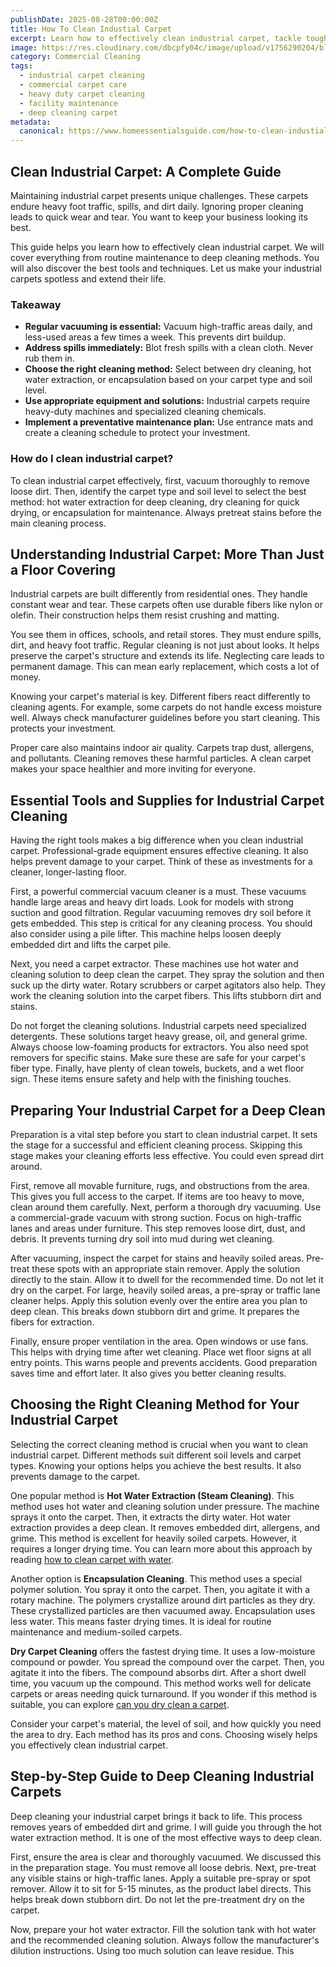 ```yaml
---
publishDate: 2025-08-28T00:00:00Z
title: How To Clean Industial Carpet
excerpt: Learn how to effectively clean industrial carpet, tackle tough stains, and maintain its longevity in high-traffic commercial spaces.
image: https://res.cloudinary.com/dbcpfy04c/image/upload/v1756290204/blog_image_1756290204_uq3yfb.webp
category: Commercial Cleaning
tags:
  - industrial carpet cleaning
  - commercial carpet care
  - heavy duty carpet cleaning
  - facility maintenance
  - deep cleaning carpet
metadata:
  canonical: https://www.homeessentialsguide.com/how-to-clean-industial-carpet
---
```


## Clean Industrial Carpet: A Complete Guide

Maintaining industrial carpet presents unique challenges. These carpets endure heavy foot traffic, spills, and dirt daily. Ignoring proper cleaning leads to quick wear and tear. You want to keep your business looking its best.

This guide helps you learn how to effectively clean industrial carpet. We will cover everything from routine maintenance to deep cleaning methods. You will also discover the best tools and techniques. Let us make your industrial carpets spotless and extend their life.

### Takeaway

*   **Regular vacuuming is essential:** Vacuum high-traffic areas daily, and less-used areas a few times a week. This prevents dirt buildup.
*   **Address spills immediately:** Blot fresh spills with a clean cloth. Never rub them in.
*   **Choose the right cleaning method:** Select between dry cleaning, hot water extraction, or encapsulation based on your carpet type and soil level.
*   **Use appropriate equipment and solutions:** Industrial carpets require heavy-duty machines and specialized cleaning chemicals.
*   **Implement a preventative maintenance plan:** Use entrance mats and create a cleaning schedule to protect your investment.

### How do I clean industrial carpet?

To clean industrial carpet effectively, first, vacuum thoroughly to remove loose dirt. Then, identify the carpet type and soil level to select the best method: hot water extraction for deep cleaning, dry cleaning for quick drying, or encapsulation for maintenance. Always pretreat stains before the main cleaning process.

## Understanding Industrial Carpet: More Than Just a Floor Covering

Industrial carpets are built differently from residential ones. They handle constant wear and tear. These carpets often use durable fibers like nylon or olefin. Their construction helps them resist crushing and matting.

You see them in offices, schools, and retail stores. They must endure spills, dirt, and heavy foot traffic. Regular cleaning is not just about looks. It helps preserve the carpet's structure and extends its life. Neglecting care leads to permanent damage. This can mean early replacement, which costs a lot of money.

Knowing your carpet's material is key. Different fibers react differently to cleaning agents. For example, some carpets do not handle excess moisture well. Always check manufacturer guidelines before you start cleaning. This protects your investment.

Proper care also maintains indoor air quality. Carpets trap dust, allergens, and pollutants. Cleaning removes these harmful particles. A clean carpet makes your space healthier and more inviting for everyone.

## Essential Tools and Supplies for Industrial Carpet Cleaning

Having the right tools makes a big difference when you clean industrial carpet. Professional-grade equipment ensures effective cleaning. It also helps prevent damage to your carpet. Think of these as investments for a cleaner, longer-lasting floor.

First, a powerful commercial vacuum cleaner is a must. These vacuums handle large areas and heavy dirt loads. Look for models with strong suction and good filtration. Regular vacuuming removes dry soil before it gets embedded. This step is critical for any cleaning process. You should also consider using a pile lifter. This machine helps loosen deeply embedded dirt and lifts the carpet pile.

Next, you need a carpet extractor. These machines use hot water and cleaning solution to deep clean the carpet. They spray the solution and then suck up the dirty water. Rotary scrubbers or carpet agitators also help. They work the cleaning solution into the carpet fibers. This lifts stubborn dirt and stains.

Do not forget the cleaning solutions. Industrial carpets need specialized detergents. These solutions target heavy grease, oil, and general grime. Always choose low-foaming products for extractors. You also need spot removers for specific stains. Make sure these are safe for your carpet's fiber type. Finally, have plenty of clean towels, buckets, and a wet floor sign. These items ensure safety and help with the finishing touches.

## Preparing Your Industrial Carpet for a Deep Clean

Preparation is a vital step before you start to clean industrial carpet. It sets the stage for a successful and efficient cleaning process. Skipping this stage makes your cleaning efforts less effective. You could even spread dirt around.

First, remove all movable furniture, rugs, and obstructions from the area. This gives you full access to the carpet. If items are too heavy to move, clean around them carefully. Next, perform a thorough dry vacuuming. Use a commercial-grade vacuum with strong suction. Focus on high-traffic lanes and areas under furniture. This step removes loose dirt, dust, and debris. It prevents turning dry soil into mud during wet cleaning.

After vacuuming, inspect the carpet for stains and heavily soiled areas. Pre-treat these spots with an appropriate stain remover. Apply the solution directly to the stain. Allow it to dwell for the recommended time. Do not let it dry on the carpet. For large, heavily soiled areas, a pre-spray or traffic lane cleaner helps. Apply this solution evenly over the entire area you plan to deep clean. This breaks down stubborn dirt and grime. It prepares the fibers for extraction.

Finally, ensure proper ventilation in the area. Open windows or use fans. This helps with drying time after wet cleaning. Place wet floor signs at all entry points. This warns people and prevents accidents. Good preparation saves time and effort later. It also gives you better cleaning results.

## Choosing the Right Cleaning Method for Your Industrial Carpet

Selecting the correct cleaning method is crucial when you want to clean industrial carpet. Different methods suit different soil levels and carpet types. Knowing your options helps you achieve the best results. It also prevents damage to the carpet.

One popular method is **Hot Water Extraction (Steam Cleaning)**. This method uses hot water and cleaning solution under pressure. The machine sprays it onto the carpet. Then, it extracts the dirty water. Hot water extraction provides a deep clean. It removes embedded dirt, allergens, and grime. This method is excellent for heavily soiled carpets. However, it requires a longer drying time. You can learn more about this approach by reading [how to clean carpet with water](https://homeessentialsguide.com/how-to-clean-carpet-with-water).

Another option is **Encapsulation Cleaning**. This method uses a special polymer solution. You spray it onto the carpet. Then, you agitate it with a rotary machine. The polymers crystallize around dirt particles as they dry. These crystallized particles are then vacuumed away. Encapsulation uses less water. This means faster drying times. It is ideal for routine maintenance and medium-soiled carpets.

**Dry Carpet Cleaning** offers the fastest drying time. It uses a low-moisture compound or powder. You spread the compound over the carpet. Then, you agitate it into the fibers. The compound absorbs dirt. After a short dwell time, you vacuum up the compound. This method works well for delicate carpets or areas needing quick turnaround. If you wonder if this method is suitable, you can explore [can you dry clean a carpet](https://homeessentialsguide.com/can-you-dry-clean-a-carpet).

Consider your carpet's material, the level of soil, and how quickly you need the area to dry. Each method has its pros and cons. Choosing wisely helps you effectively clean industrial carpet.

## Step-by-Step Guide to Deep Cleaning Industrial Carpets

Deep cleaning your industrial carpet brings it back to life. This process removes years of embedded dirt and grime. I will guide you through the hot water extraction method. It is one of the most effective ways to deep clean.

First, ensure the area is clear and thoroughly vacuumed. We discussed this in the preparation stage. You must remove all loose debris. Next, pre-treat any visible stains or high-traffic lanes. Apply a suitable pre-spray or spot remover. Allow it to sit for 5-15 minutes, as the product label directs. This helps break down stubborn dirt. Do not let the pre-treatment dry on the carpet.

Now, prepare your hot water extractor. Fill the solution tank with hot water and the recommended cleaning solution. Always follow the manufacturer's dilution instructions. Using too much solution can leave residue. This